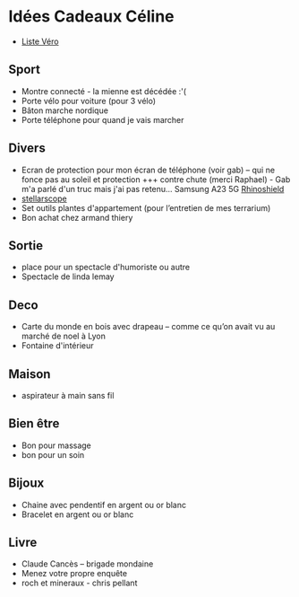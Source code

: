 # Idées Cadeaux Céline

- [Liste Véro](https://gcauchis.github.io/idKDO/Vero)

## Sport

- Montre connecté - la mienne est décédée :'(
- Porte vélo pour voiture (pour 3 vélo)
- Bâton marche nordique
- Porte téléphone pour quand je vais marcher

## Divers

- Ecran de protection pour mon écran de téléphone (voir gab) – qui ne fonce pas au soleil et protection +++ contre chute (merci Raphael) - Gab m'a parlé d'un truc mais j'ai pas retenu... Samsung A23 5G [Rhinoshield](https://shop.rhinoshield.fr/design-studio/collections/psg?utm_source=google&utm_medium=cpc&utm_content=cvs-p-ip-psg-launch-2025&gad_source=1&gad_campaignid=22452886246&gclid=CjwKCAjwl_XBBhAUEiwAWK2hzj_N-trVwRrw6x-5VAeQBXrllKnEhS5Uh_wHaBPdm_E8SZEsQ6zU7hoCnAMQAvD_BwE)
- [stellarscope](https://www.natureetdecouvertes.com/optique-astronomie/telescopes/accessoires-astronomie/stellarscope-53162410)
- Set outils plantes d'appartement (pour l’entretien de mes terrarium)
- Bon achat chez armand thiery

## Sortie

- place pour un spectacle d'humoriste ou autre
- Spectacle de linda lemay

## Deco

- Carte du monde en bois avec drapeau – comme ce qu’on avait vu au marché de noel à Lyon
- Fontaine d'intérieur

## Maison

- aspirateur à main sans fil

## Bien être

- Bon pour massage
- bon pour un soin

## Bijoux

- Chaine avec pendentif en argent ou or blanc
- Bracelet en argent ou or blanc

## Livre

- Claude Cancès – brigade mondaine
- Menez votre propre enquête
- roch et mineraux - chris pellant
